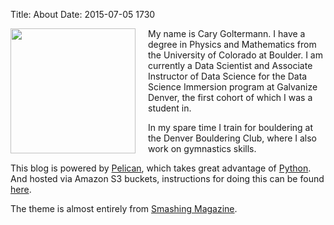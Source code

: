 Title: About
Date: 2015-07-05 1730

<img style="float: left; width: 200px; padding-right: 20px" src="/images/self.jpg">
My name is Cary Goltermann. I have a degree in Physics and Mathematics from the University of Colorado at Boulder. I am currently a Data Scientist and Associate Instructor of Data Science for the Data Science Immersion program at Galvanize Denver, the first cohort of which I was a student in.

In my spare time I train for bouldering at the Denver Bouldering Club, where I also work on gymnastics skills.

This blog is powered by [Pelican](http://getpelican.com/), which takes great advantage of [Python](http://python.org/). And hosted via Amazon S3 buckets, instructions for doing this can be found [here](http://lexual.com/blog/setup-pelican-blog-on-s3/).

The theme is almost entirely from [Smashing Magazine](http://coding.smashingmagazine.com/2009/08/04/designing-a-html-5-layout-from-scratch/).

